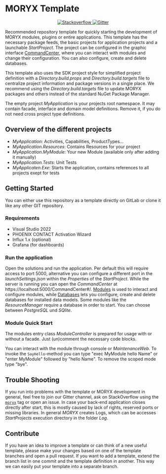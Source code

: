 # MORYX Template

<p align="center">
    <a href="https://stackoverflow.com/questions/tagged/moryx">
        <img src="https://img.shields.io/badge/stackoverflow-ask-orange.svg" alt="Stackoverflow">
    </a>
    <a href="https://gitter.im/PHOENIXCONTACT/MORYX?utm_source=badge&utm_medium=badge&utm_campaign=pr-badge">
        <img src="https://badges.gitter.im/PHOENIXCONTACT/MORYX.svg" alt="Gitter">
    </a>
</p>

Recommended repository template for quickly starting the development of MORYX modules, plugins or entire applications. This template has the necessary package feeds, the basic projects for application projects and a launchable *StartProject*. The project can be configured in the graphic interface  [CommandCenter](https://github.com/PHOENIXCONTACT/MORYX-Framework/blob/dev/docs/manual/commandcenter.md), where you can interact with modules and change their configuration. You can also configure, create and delete databases.

This template also uses the SDK project style for simplified project definition with a *Directory.build.props* and *Directory.build.targets* file to centralize project information and package versions in a single place. We recommend using the *Directory.build.targets*  file to update MORYX packages and others instead of the standard NuGet Package Manager.

The empty project *MyApplication* is your projects root namespace. It may contain facade, interface and domain model definitions. Remove it, if you do not need cross project type definitions.

## Overview of the different projects

- *MyApplication*: Activities, Capabilities, ProductTypes...
- *MyApplication.Resources*: Contains Resources for your project
- *MyApplication.MyModule*: Your new Module (available only after adding it manually)
- *MyApplication.Tests*: Unit Tests
- *MyApplicaten.Exe*: Starts the application, contains references to all projects exept for tests

## Getting Started

You can either use this repository as a template directly on GitLab or clone it like any other GIT repository. 

### Requirements
- Visual Studio 2022
- PHOENIX CONTACT Activation Wizard
- Influx 1.x (optional)
- Grafana (for dashboards)

### Run the application
Open the solutions and run the application. Per default this will require access to port 5000, alternative you can configure a different port in the *launchSettings.json* within the *Properties* of the *StartProject*. While the server is running you can open the *CommandCenter* at https://localhost:5000/CommandCenter#/. [Modules](https://localhost:5000/CommandCenter#/modules) is used to interact and configure modules, while [Databases](https://localhost:5000/CommandCenter#/databases) lets you configure, create and delete databases for installed data models. Some modules like the *ResourceManager* require a database in order to start. You can choose between *PostgreSQL* und *SQlite*. 

### Module Quick Start

The modules entry class *ModuleController* is prepared for usage with or without a facade. Just (un)comment the necessary code blocks. 

You can interact with the module through console or *MaintenanceWeb*. To invoke the `SayHello`-method you can type "exec MyModule hello Name" or "enter MyModule" followed by "hello Name". To remove the scoped mode type "bye".

## Trouble Shooting

If you run into problems with the template or MORYX development in general, feel free to join our Gitter channel, ask on StackOverflow using the [`moryx`](https://stackoverflow.com/questions/tagged/moryx) tag or open an issue. In case your back-end application closes directly after start, this is mostly caused by lack of rights, reserved ports or missing libraries. In general *MORYX* creates Logs, which can be accesses *StartProjects* execution directory in the folder *Log*.

## Contribute

If you have an idea to improve a template or can think of a new useful template, please make your changes based on one of the template branches and open a pull request. If you want to add a template, extend the branch list in one commit and the template definition in another. This way we can easily put your template into a separate branch. 
